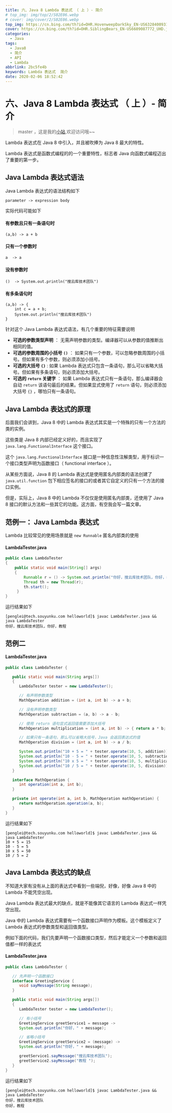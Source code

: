 ```yaml
---
title: 六、Java 8 Lambda 表达式 （ 上 ）- 简介
# top_img: img/top/2/S02E06.webp
# cover: img/cover/2/S02E06.webp
top_img: https://cn.bing.com/th?id=OHR.HovenweepDarkSky_EN-US6328400931_UHD.jpg
cover: https://cn.bing.com/th?id=OHR.SiblingBears_EN-US6609087772_UHD.jpg
categories:
  - Java
tags:
  - Java8
  - 简介
  - API
  - Lambda
abbrlink: 2bc5fe4b
keywords: Lambda 表达式  简介
date: 2020-02-06 18:52:42
---
```

# 六、Java 8 Lambda 表达式 （ 上 ）- 简介
> master ，这是我的[小站](https://www.tryrun.top),欢迎访问哦~~

Lambda 表达式在 Java 8 中引入，并且被吹捧为 Java 8 最大的特性。

Lambda 表达式是函数式编程的的一个重要特性，标志者 Java 向函数式编程迈出了重要的第一步。

## Java Lambda 表达式语法

Java Lambda 表达式的语法结构如下

```
parameter -> expression body
```

实际代码可能如下

#### 有参数且只有一条语句时

```
(a,b) -> a + b
```

#### 只有一个参数时

```
a  -> a
```

#### 没有参数时

```
()  -> System.out.println("搜云库技术团队")
```

#### 有多条语句时

```
(a,b) -> {
    int c = a + b;
    System.out.println("搜云库技术团队")
}
```

针对这个 Java Lambda 表达式语法，有几个重要的特征需要说明

- **可选的参数类型声明** ： 无需声明参数的类型。编译器可以从参数的值推断出相同的值。
- **可选的参数周围的小括号 `()`** ： 如果只有一个参数，可以忽略参数周围的小括号。但如果有多个参数，则必须添加小括号。
- **可选的大括号 `{}`** : 如果 Lambda 表达式只包含一条语句，那么可以省略大括号。但如果有多条语句，则必须添加大括号。
- **可选的 `return` 关键字** ： 如果 Lambda 表达式只有一条语句，那么编译器会自动 `return` 该语句最后的结果。但如果显式使用了 `return` 语句，则必须添加大括号 `{}` ，哪怕只有一条语句。

## Java Lambda 表达式的原理

后面我们会讲到，Java 8 中的 Lambda 表达式其实是一个特殊的只有一个方法的类的实例。

这些类是 Java 8 内部已经定义好的，而且实现了 `java.lang.FunctionalInterface` 这个接口。

这个 `java.lang.FunctionalInterface` 接口是一种信息性注解类型，用于标识一个接口类型声明为函数接口（ functional interface ）。

从某些方面说，Java 8 的 Lambda 表达式是使用匿名内部类的语法创建了 `java.util.function` 包下相应签名的接口的或者其它自定义的只有一个方法的接口实例。

但是，实际上，Java 8 中的 Lambda 不仅仅是使用匿名内部类，还使用了 Java 8 接口的默认方法和一些其它的功能。这方面，有空我会写一篇文章。

## 范例一： Java Lambda 表达式

Lambda 比较常见的使用场景就是 `new Runnable` 匿名内部类的使用

#### LambdaTester.java

```JAVA
public class LambdaTester
{
    public static void main(String[] args)
    {
        Runnable r = () -> System.out.println("你好，搜云库技术团队，你好，教程 ");
        Thread th = new Thread(r);
        th.start(); 
     }
}
```

运行结果如下

```
[penglei@tech.souyunku.com helloworld]$ javac LambdaTester.java && java LambdaTester
你好，搜云库技术团队，你好，教程 
```

## 范例二

#### LambdaTester.java

```JAVA
public class LambdaTester {

   public static void main(String args[])
   {
      LambdaTester tester = new LambdaTester();

      // 有声明参数类型
      MathOperation addition = (int a, int b) -> a + b;

      // 没有声明参数类型
      MathOperation subtraction = (a, b) -> a - b;

      // 使用 return 语句显式返回值需要添加大括号
      MathOperation multiplication = (int a, int b) -> { return a * b; };

      // 如果只有一条语句，那么可以省略大括号，Java 会返回表达式的值
      MathOperation division = (int a, int b) -> a / b;

      System.out.println("10 + 5 = " + tester.operate(10, 5, addition));
      System.out.println("10 - 5 = " + tester.operate(10, 5, subtraction));
      System.out.println("10 x 5 = " + tester.operate(10, 5, multiplication));
      System.out.println("10 / 5 = " + tester.operate(10, 5, division));
   }

   interface MathOperation {
      int operation(int a, int b);
   }

   private int operate(int a, int b, MathOperation mathOperation) {
      return mathOperation.operation(a, b);
   }
}
```

运行结果如下

```
[penglei@tech.souyunku.com helloworld]$ javac LambdaTester.java && java LambdaTester
10 + 5 = 15
10 - 5 = 5
10 x 5 = 50
10 / 5 = 2
```

## Java Lambda 表达式的缺点

不知道大家有没有从上面的表达式中看到一些端倪，好像，好像 Java 8 中的 Lambda 不能凭空出现。

Java Lambda 表达式最大的缺点，就是不能像其它语言的 Lambda 表达式一样凭空出现。

Java 中的 Lambda 表达式需要有一个函数接口声明作为模板。这个模板定义了 Lambda 表达式的参数类型和返回值类型。

例如下面的代码，我们先要声明一个函数接口类型，然后才能定义一个参数和返回值都一样的表达式

#### LambdaTester.java

```jAVA
public class LambdaTester {

   // 先声明一个函数接口
   interface GreetingService {
      void sayMessage(String message);
   }

   public static void main(String args[])
   {
      LambdaTester tester = new LambdaTester();

      // 有小括号
      GreetingService greetService1 = message ->
      System.out.println("你好，" + message);

      // 省略小括号
      GreetingService greetService2 = (message) ->
      System.out.println("你好，" + message);

      greetService1.sayMessage("搜云库技术团队");
      greetService2.sayMessage("教程 ");
   }
}
```

运行结果如下

```
[penglei@tech.souyunku.com helloworld]$ javac LambdaTester.java && java LambdaTester
你好，搜云库技术团队
你好，教程 
```